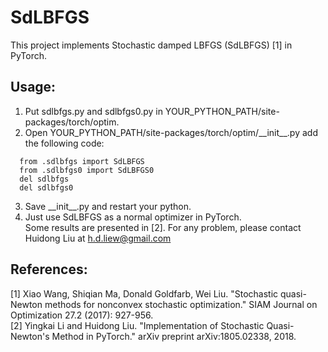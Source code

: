 # SdLBFGS
This project implements Stochastic damped LBFGS (SdLBFGS) [1] in PyTorch. 

## Usage:
1. Put sdlbfgs.py and sdlbfgs0.py in YOUR_PYTHON_PATH/site-packages/torch/optim. <br>
2. Open YOUR_PYTHON_PATH/site-packages/torch/optim/\_\_init__.py add the following code:
```
  from .sdlbfgs import SdLBFGS
  from .sdlbfgs0 import SdLBFGS0
  del sdlbfgs
  del sdlbfgs0
```
3. Save \_\_init__.py and restart your python. <br>
4. Just use SdLBFGS as a normal optimizer in PyTorch. <br>
Some results are presented in [2]. For any problem, please contact Huidong Liu at h.d.liew@gmail.com <br>

## References:
[1] Xiao Wang, Shiqian Ma, Donald Goldfarb, Wei Liu. "Stochastic quasi-Newton methods for nonconvex stochastic optimization." SIAM Journal on Optimization 27.2 (2017): 927-956. <br>
[2] Yingkai Li and Huidong Liu. "Implementation of Stochastic Quasi-Newton's Method in PyTorch." arXiv preprint arXiv:1805.02338, 2018.
